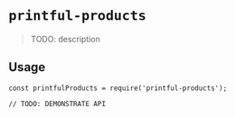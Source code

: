 # `printful-products`

> TODO: description

## Usage

```
const printfulProducts = require('printful-products');

// TODO: DEMONSTRATE API
```
